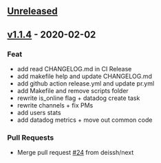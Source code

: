 <a name="unreleased"></a>
## [Unreleased]


<a name="v1.1.4"></a>
## [v1.1.4] - 2020-02-02
### Feat
- add read CHANGELOG.md in CI Release
- add makefile help and update CHANGELOG.md
- add github action release.yml and update pr.yml
- add Makefile and remove scripts folder
- rewrite is_online flag + datadog create task
- rewrite channels + fix PMs
- add users stats
- add datadog metrics + move out common code

### Pull Requests
- Merge pull request [#24](https://github.com/deissh/osu-api-server/issues/24) from deissh/next


[Unreleased]: https://github.com/deissh/osu-api-server/compare/v1.1.4...HEAD
[v1.1.4]: https://github.com/deissh/osu-api-server/compare/v0.1.0...v1.1.4
